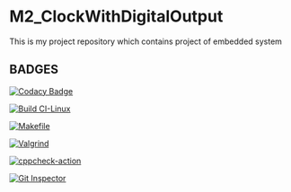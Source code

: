 # M2_ClockWithDigitalOutput
This is my project repository which contains project of embedded system

## BADGES

[![Codacy Badge](https://app.codacy.com/project/badge/Grade/1da3e6fa35d84e6a8e8d1d594be11968)](https://www.codacy.com/gh/ROHITVARSHNEY1122/M2_ClockWithDigitalOutput/dashboard?utm_source=github.com&amp;utm_medium=referral&amp;utm_content=ROHITVARSHNEY1122/M2_ClockWithDigitalOutput&amp;utm_campaign=Badge_Grade)

[![Build CI-Linux](https://github.com/ROHITVARSHNEY1122/M2_ClockWithDigitalOutput/actions/workflows/c-build.yml/badge.svg)](https://github.com/ROHITVARSHNEY1122/M2_ClockWithDigitalOutput/actions/workflows/c-build.yml)

[![Makefile](https://github.com/ROHITVARSHNEY1122/M2_ClockWithDigitalOutput/actions/workflows/Makefile.yml/badge.svg)](https://github.com/ROHITVARSHNEY1122/M2_ClockWithDigitalOutput/actions/workflows/Makefile.yml)

[![Valgrind](https://github.com/ROHITVARSHNEY1122/M2_ClockWithDigitalOutput/actions/workflows/Valgrind.yml/badge.svg)](https://github.com/ROHITVARSHNEY1122/M2_ClockWithDigitalOutput/actions/workflows/Valgrind.yml)

[![cppcheck-action](https://github.com/ROHITVARSHNEY1122/M2_ClockWithDigitalOutput/actions/workflows/cppcheck.yml/badge.svg)](https://github.com/ROHITVARSHNEY1122/M2_ClockWithDigitalOutput/actions/workflows/cppcheck.yml)

[![Git Inspector](https://github.com/ROHITVARSHNEY1122/M2_ClockWithDigitalOutput/actions/workflows/gitinspector.yml/badge.svg)](https://github.com/ROHITVARSHNEY1122/M2_ClockWithDigitalOutput/actions/workflows/gitinspector.yml)
